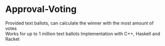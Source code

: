 # Approval-Voting
Provided text ballots, can calculate the winner with the most amount of votes  
Works for up to 1 million text ballots
Implementation with C++, Haskell and Racket
